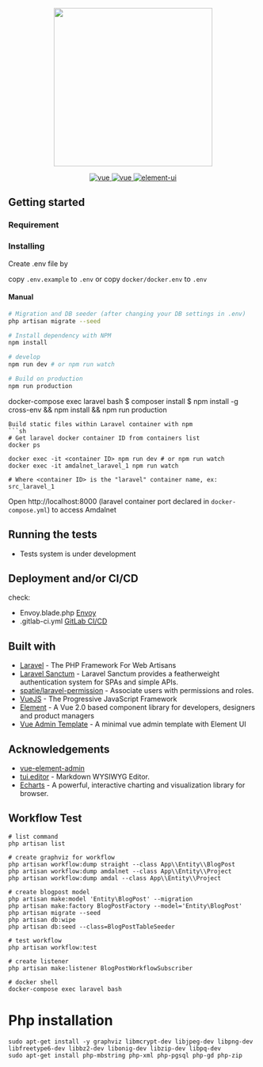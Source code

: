 <p align="center">
  <img width="320" src="http://153.92.4.138/amdal_info/img/logo.png">
</p>
<p align="center">
  <a href="https://laravel.com">
    <img src="https://img.shields.io/badge/laravel-7.3-brightgreen.svg" alt="vue">
  </a>
  <a href="https://github.com/vuejs/vue">
    <img src="https://img.shields.io/badge/vue-2.6.10-brightgreen.svg" alt="vue">
  </a>
  <a href="https://github.com/ElemeFE/element">
    <img src="https://img.shields.io/badge/element--ui-2.13.0-brightgreen.svg" alt="element-ui">
  </a>
</p>


## Getting started

### Requirement

### Installing

Create .env file by

copy `.env.example` to `.env`
or
copy `docker/docker.env` to `.env`
#### Manual

```bash
# Migration and DB seeder (after changing your DB settings in .env)
php artisan migrate --seed

# Install dependency with NPM
npm install

# develop
npm run dev # or npm run watch

# Build on production
npm run production
```


docker-compose exec laravel bash
$ composer install
$ npm install -g cross-env && npm install && npm run production
```
Build static files within Laravel container with npm
```sh
# Get laravel docker container ID from containers list
docker ps

docker exec -it <container ID> npm run dev # or npm run watch
docker exec -it amdalnet_laravel_1 npm run watch

# Where <container ID> is the "laravel" container name, ex: src_laravel_1
```
Open http://localhost:8000 (laravel container port declared in `docker-compose.yml`) to access Amdalnet

## Running the tests
* Tests system is under development

## Deployment and/or CI/CD
check:
- Envoy.blade.php [Envoy](https://laravel.com/docs/5.8/envoy)
- .gitlab-ci.yml [GitLab CI/CD](https://about.gitlab.com/product/continuous-integration/)
## Built with
* [Laravel](https://laravel.com/) - The PHP Framework For Web Artisans
* [Laravel Sanctum](https://github.com/laravel/sanctum/) - Laravel Sanctum provides a featherweight authentication system for SPAs and simple APIs.
* [spatie/laravel-permission](https://github.com/spatie/laravel-permission) - Associate users with permissions and roles.
* [VueJS](https://vuejs.org/) - The Progressive JavaScript Framework
* [Element](https://element.eleme.io/) - A  Vue 2.0 based component library for developers, designers and product managers
* [Vue Admin Template](https://github.com/PanJiaChen/vue-admin-template) - A minimal vue admin template with Element UI


## Acknowledgements

* [vue-element-admin](https://panjiachen.github.io/vue-element-admin/#/) 
* [tui.editor](https://github.com/nhnent/tui.editor) - Markdown WYSIWYG Editor.
* [Echarts](http://echarts.apache.org/) - A powerful, interactive charting and visualization library for browser.


## Workflow Test

```
# list command
php artisan list

# create graphviz for workflow 
php artisan workflow:dump straight --class App\\Entity\\BlogPost
php artisan workflow:dump amdalnet --class App\\Entity\\Project
php artisan workflow:dump amdal --class App\\Entity\\Project

# create blogpost model
php artisan make:model 'Entity\BlogPost' --migration
php artisan make:factory BlogPostFactory --model='Entity\BlogPost'
php artisan migrate --seed
php artisan db:wipe
php artisan db:seed --class=BlogPostTableSeeder

# test workflow
php artisan workflow:test

# create listener
php artisan make:listener BlogPostWorkflowSubscriber

# docker shell
docker-compose exec laravel bash
```

# Php installation
```
sudo apt-get install -y graphviz libmcrypt-dev libjpeg-dev libpng-dev libfreetype6-dev libbz2-dev libonig-dev libzip-dev libpq-dev
sudo apt-get install php-mbstring php-xml php-pgsql php-gd php-zip 
```